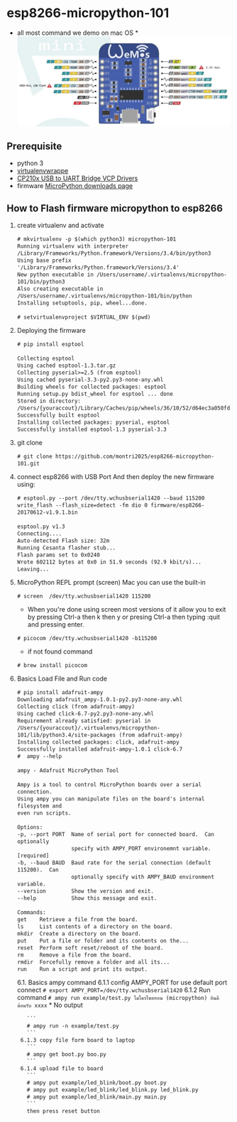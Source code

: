 # esp8266-micropython-101
* all most command we demo on mac OS *
![esp8266 wemos datasheet](images/datasheet.jpg)

## Prerequisite
  - python 3
  - [virtualenvwrappe](http://virtualenvwrapper.readthedocs.io)
  - [CP210x USB to UART Bridge VCP Drivers](http://www.silabs.com/products/development-tools/software/usb-to-uart-bridge-vcp-drivers)
  - firmware [MicroPython downloads page](http://micropython.org/download#esp8266)
## How to Flash firmware micropython to esp8266
1. create virtualenv and activate

    ```
    # mkvirtualenv -p $(which python3) micropython-101
    Running virtualenv with interpreter /Library/Frameworks/Python.framework/Versions/3.4/bin/python3
    Using base prefix '/Library/Frameworks/Python.framework/Versions/3.4'
    New python executable in /Users/username/.virtualenvs/micropython-101/bin/python3
    Also creating executable in /Users/username/.virtualenvs/micropython-101/bin/python
    Installing setuptools, pip, wheel...done.

    # setvirtualenvproject $VIRTUAL_ENV $(pwd)
    ```
2. Deploying the firmware

   ```  
   # pip install esptool

   Collecting esptool
   Using cached esptool-1.3.tar.gz
   Collecting pyserial>=2.5 (from esptool)
   Using cached pyserial-3.3-py2.py3-none-any.whl
   Building wheels for collected packages: esptool
   Running setup.py bdist_wheel for esptool ... done
   Stored in directory: /Users/{youraccout}/Library/Caches/pip/wheels/36/10/52/d64ec3a050fdfb8561af3c52958fe514937bfaa6e1e676f084
   Successfully built esptool
   Installing collected packages: pyserial, esptool
   Successfully installed esptool-1.3 pyserial-3.3
   ```

3. git clone

    ```
    # git clone https://github.com/montri2025/esp8266-micropython-101.git
    ```    
4. connect esp8266 with USB Port And then deploy the new firmware using:
    ```
    # esptool.py --port /dev/tty.wchusbserial1420 --baud 115200 write_flash --flash_size=detect -fm dio 0 firmware/esp8266-20170612-v1.9.1.bin

    esptool.py v1.3
    Connecting....
    Auto-detected Flash size: 32m
    Running Cesanta flasher stub...
    Flash params set to 0x0240
    Wrote 602112 bytes at 0x0 in 51.9 seconds (92.9 kbit/s)...
    Leaving...
    ```

5. MicroPython REPL prompt (screen) Mac you can use the built-in

    ```
    # screen  /dev/tty.wchusbserial1420 115200
    ```
    * When you're done using screen most versions of it allow you to exit by pressing Ctrl-a then k then y or presing Ctrl-a then typing :quit and pressing enter.

    ```
    # picocom /dev/tty.wchusbserial1420 -b115200
    ```
    * if not found command
    ```
    # brew install picocom
    ```
6. Basics Load File and Run code
      ```
      # pip install adafruit-ampy
      Downloading adafruit_ampy-1.0.1-py2.py3-none-any.whl
      Collecting click (from adafruit-ampy)
      Using cached click-6.7-py2.py3-none-any.whl
      Requirement already satisfied: pyserial in /Users/{youraccout}/.virtualenvs/micropython-101/lib/python3.4/site-packages (from adafruit-ampy)
      Installing collected packages: click, adafruit-ampy
      Successfully installed adafruit-ampy-1.0.1 click-6.7
      #  ampy --help

      ampy - Adafruit MicroPython Tool

      Ampy is a tool to control MicroPython boards over a serial connection.
      Using ampy you can manipulate files on the board's internal filesystem and
      even run scripts.

    Options:
      -p, --port PORT  Name of serial port for connected board.  Can optionally
                       specify with AMPY_PORT environemnt variable.  [required]
      -b, --baud BAUD  Baud rate for the serial connection (default 115200).  Can
                       optionally specify with AMPY_BAUD environment variable.
      --version        Show the version and exit.
      --help           Show this message and exit.

    Commands:
      get    Retrieve a file from the board.
      ls     List contents of a directory on the board.
      mkdir  Create a directory on the board.
      put    Put a file or folder and its contents on the...
      reset  Perform soft reset/reboot of the board.
      rm     Remove a file from the board.
      rmdir  Forcefully remove a folder and all its...
      run    Run a script and print its output.
      ```
      6.1. Basics ampy command
        6.1.1 config AMPY_PORT for use default port connect
          ```
          # export AMPY_PORT=/dev/tty.wchusbserial1420
          ```
        6.1.2 Run command
          ```
          # ampy run example/test.py
          ไมโครไพทรอน (micropython) ยินดีต้อนรับ
          xxxx
          ```
          * No output

          ```
          # ampy run -n example/test.py
          ```
        6.1.3 copy file form board to laptop
          ```
          # ampy get boot.py boo.py
          ```
        6.1.4 upload file to board
          ```
          # ampy put example/led_blink/boot.py boot.py
          # ampy put example/led_blink/led_blink.py led_blink.py
          # ampy put example/led_blink/main.py main.py
          ```
          then press reset button
